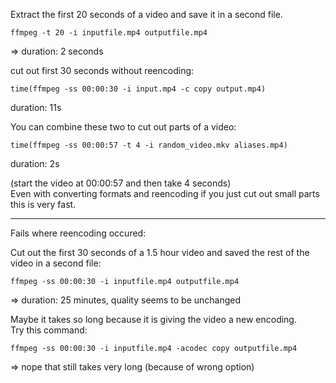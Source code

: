 Extract the first 20 seconds of a video and save it in a second file.
```
ffmpeg -t 20 -i inputfile.mp4 outputfile.mp4
```
=> duration: 2 seconds

cut out first 30 seconds without reencoding:
```
time(ffmpeg -ss 00:00:30 -i input.mp4 -c copy output.mp4)
```
duration: 11s

You can combine these two to cut out parts of a video:
```
time(ffmpeg -ss 00:00:57 -t 4 -i random_video.mkv aliases.mp4)
```
duration: 2s

(start the video at 00:00:57 and then take 4 seconds)\
Even with converting formats and reencoding if you just cut out small parts this is very fast.

***
Fails where reencoding occured:

Cut out the first 30 seconds of a 1.5 hour video and saved the rest of the video in a second file:
```
ffmpeg -ss 00:00:30 -i inputfile.mp4 outputfile.mp4
```
=> duration: 25 minutes, quality seems to be unchanged

Maybe it takes so long because it is giving the video a new encoding.\
Try this command:
```
ffmpeg -ss 00:00:30 -i inputfile.mp4 -acodec copy outputfile.mp4
```
=> nope that still takes very long (because of wrong option)
